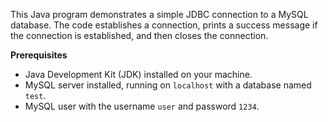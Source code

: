 This Java program demonstrates a simple JDBC connection to a MySQL database. The code establishes a connection, prints a success message if the connection is established, and then closes the connection.

**Prerequisites**

-   Java Development Kit (JDK) installed on your machine.
-   MySQL server installed, running on `localhost` with a database named `test`.
-   MySQL user with the username `user` and password `1234`.
